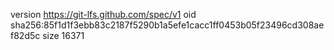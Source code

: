 version https://git-lfs.github.com/spec/v1
oid sha256:85f1d1f3ebb83c2187f5290b1a5efe1cacc1ff0453b05f23496cd308aef82d5c
size 16371
